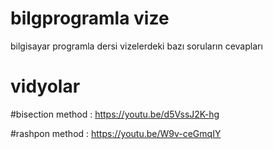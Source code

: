 # bilgprogramla vize
 bilgisayar programla dersi vizelerdeki bazı soruların cevapları

 # vidyolar

 #bisection method : https://youtu.be/d5VssJ2K-hg

 #rashpon method : https://youtu.be/W9v-ceGmqIY

